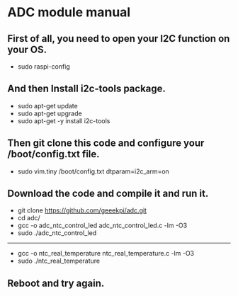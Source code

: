 # ADC module manual
## First of all, you need to open your I2C function on your OS.
* sudo raspi-config 
## And then Install i2c-tools package.
* sudo apt-get update 
* sudo apt-get upgrade 
* sudo apt-get -y install i2c-tools
## Then git clone this code and configure your /boot/config.txt file.
* sudo vim.tiny /boot/config.txt 
 dtparam=i2c_arm=on
## Download the code and compile it and run it. 
* git clone https://github.com/geeekpi/adc.git
* cd adc/
* gcc -o adc_ntc_control_led  adc_ntc_control_led.c -lm -O3 
* sudo ./adc_ntc_control_led
---------
* gcc -o ntc_real_temperature  ntc_real_temperature.c -lm -O3 
* sudo ./ntc_real_temperature
## Reboot and try again.
